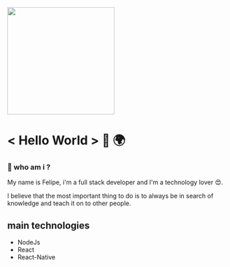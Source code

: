 <img src="https://miro.medium.com/max/3200/1*0KFB17_NGTPB0XWyc4BSgQ.jpeg"  height="245px">

# < Hello  World >  👋 🌍


### 🤳 who am i ?
My name is Felipe, i'm a full stack developer and I'm a technology lover 😍.


I believe that the most important thing to do is to always be
in search of knowledge and teach it on to other people.

## main technologies
* NodeJs
* React
* React-Native






